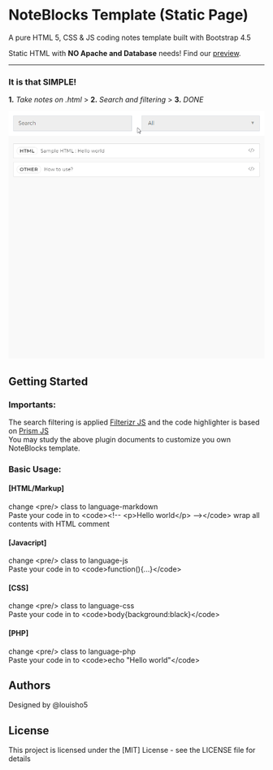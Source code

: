 # NoteBlocks Template (Static Page)

A pure HTML 5, CSS & JS coding notes template built with Bootstrap 4.5

Static HTML with **NO Apache and Database** needs!  Find our [preview](https://htmlpreview.github.io/?https://github.com/louisho5/NoteBlocks-Template/blob/main/template/index.html).

---

### It is that SIMPLE!

**1.** *Take notes on .html* > **2.** *Search and filtering* > **3.** *DONE*

![alt thumbnail](https://raw.githubusercontent.com/louisho5/NoteBlocks-Template/main/thumbnail.gif)

## Getting Started

### Importants:
The search filtering is applied [Filterizr JS](https://github.com/giotiskl/filterizr) and the code highlighter is based on [Prism JS](https://github.com/PrismJS/prism) <br />
You may study the above plugin documents to customize you own NoteBlocks template.

### Basic Usage:

#### [HTML/Markup] 

change &lt;pre/> class to language-markdown <br />
Paste your code in to &lt;code>&lt;!-- &lt;p>Hello world&lt;/p> --&gt;&lt;/code> wrap all contents with HTML comment

#### [Javacript] 

change &lt;pre/> class to language-js <br />
Paste your code in to &lt;code>function(){...}&lt;/code>

#### [CSS] 

change &lt;pre/> class to language-css <br />
Paste your code in to &lt;code>body{background:black}&lt;/code>

#### [PHP] 

change &lt;pre/> class to language-php <br />
Paste your code in to &lt;code>echo "Hello world"&lt;/code>

## Authors

Designed by @louisho5

## License

This project is licensed under the [MIT] License - see the LICENSE file for details
